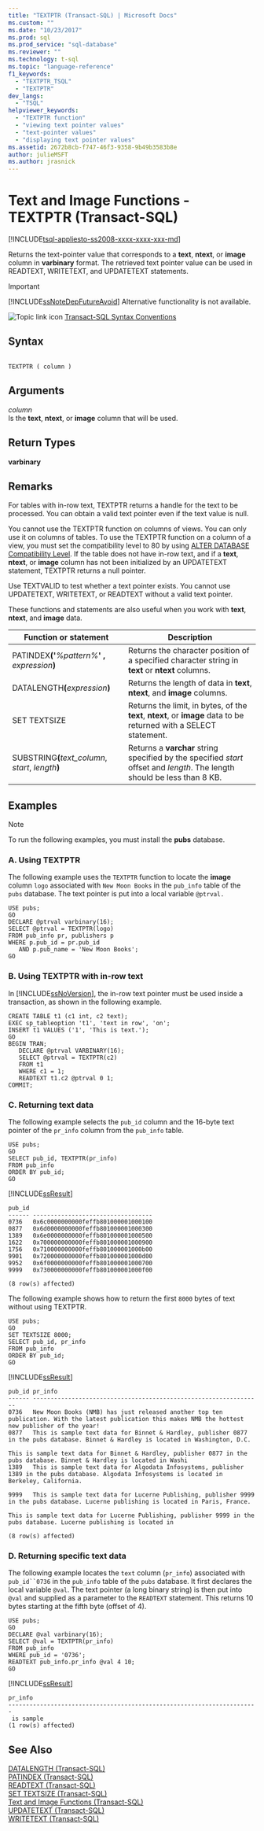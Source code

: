 ```yaml
---
title: "TEXTPTR (Transact-SQL) | Microsoft Docs"
ms.custom: ""
ms.date: "10/23/2017"
ms.prod: sql
ms.prod_service: "sql-database"
ms.reviewer: ""
ms.technology: t-sql
ms.topic: "language-reference"
f1_keywords: 
  - "TEXTPTR_TSQL"
  - "TEXTPTR"
dev_langs: 
  - "TSQL"
helpviewer_keywords: 
  - "TEXTPTR function"
  - "viewing text pointer values"
  - "text-pointer values"
  - "displaying text pointer values"
ms.assetid: 2672b8cb-f747-46f3-9358-9b49b3583b8e
author: julieMSFT
ms.author: jrasnick
---
```

# Text and Image Functions - TEXTPTR (Transact-SQL)
[!INCLUDE[tsql-appliesto-ss2008-xxxx-xxxx-xxx-md](../../includes/tsql-appliesto-ss2008-xxxx-xxxx-xxx-md.md)]

  Returns the text-pointer value that corresponds to a **text**, **ntext**, or **image** column in **varbinary** format. The retrieved text pointer value can be used in READTEXT, WRITETEXT, and UPDATETEXT statements.  
  
> [!IMPORTANT]  
>  [!INCLUDE[ssNoteDepFutureAvoid](../../includes/ssnotedepfutureavoid-md.md)] Alternative functionality is not available.  
  
 ![Topic link icon](../../database-engine/configure-windows/media/topic-link.gif "Topic link icon") [Transact-SQL Syntax Conventions](../../t-sql/language-elements/transact-sql-syntax-conventions-transact-sql.md)  
  
## Syntax  
  
```  
  
TEXTPTR ( column )  
```  
  
## Arguments  
 *column*  
 Is the **text**, **ntext**, or **image** column that will be used.  
  
## Return Types  
 **varbinary**  
  
## Remarks  
 For tables with in-row text, TEXTPTR returns a handle for the text to be processed. You can obtain a valid text pointer even if the text value is null.  
  
 You cannot use the TEXTPTR function on columns of views. You can only use it on columns of tables. To use the TEXTPTR function on a column of a view, you must set the compatibility level to 80 by using [ALTER DATABASE Compatibility Level](../../t-sql/statements/alter-database-transact-sql-compatibility-level.md). If the table does not have in-row text, and if a **text**, **ntext**, or **image** column has not been initialized by an UPDATETEXT statement, TEXTPTR returns a null pointer.  
  
 Use TEXTVALID to test whether a text pointer exists. You cannot use UPDATETEXT, WRITETEXT, or READTEXT without a valid text pointer.  
  
 These functions and statements are also useful when you work with **text**, **ntext**, and **image** data.  
  
|Function or statement|Description|  
|---------------------------|-----------------|  
|PATINDEX<b>('</b>_%pattern%_**' ,** _expression_**)**|Returns the character position of a specified character string in **text** or **ntext** columns.|  
|DATALENGTH<b>(</b>_expression_**)**|Returns the length of data in **text**, **ntext**, and **image** columns.|  
|SET TEXTSIZE|Returns the limit, in bytes, of the **text**, **ntext**, or **image** data to be returned with a SELECT statement.|  
|SUBSTRING<b>(</b>_text_column_, _start_, _length_**)**|Returns a **varchar** string specified by the specified *start* offset and *length*. The length should be less than 8 KB.|  
  
## Examples  
  
> [!NOTE]  
>  To run the following examples, you must install the **pubs** database.  
  
### A. Using TEXTPTR  
 The following example uses the `TEXTPTR` function to locate the **image** column `logo` associated with `New Moon Books` in the `pub_info` table of the `pubs` database. The text pointer is put into a local variable `@ptrval.`  
  
```  
USE pubs;  
GO  
DECLARE @ptrval varbinary(16);  
SELECT @ptrval = TEXTPTR(logo)  
FROM pub_info pr, publishers p  
WHERE p.pub_id = pr.pub_id   
   AND p.pub_name = 'New Moon Books';  
GO  
```  
  
### B. Using TEXTPTR with in-row text  
 In [!INCLUDE[ssNoVersion](../../includes/ssnoversion-md.md)], the in-row text pointer must be used inside a transaction, as shown in the following example.  
  
```  
CREATE TABLE t1 (c1 int, c2 text);  
EXEC sp_tableoption 't1', 'text in row', 'on';  
INSERT t1 VALUES ('1', 'This is text.');  
GO  
BEGIN TRAN;  
   DECLARE @ptrval VARBINARY(16);  
   SELECT @ptrval = TEXTPTR(c2)  
   FROM t1  
   WHERE c1 = 1;  
   READTEXT t1.c2 @ptrval 0 1;  
COMMIT;  
```  
  
### C. Returning text data  
 The following example selects the `pub_id` column and the 16-byte text pointer of the `pr_info` column from the `pub_info` table.  
  
```  
USE pubs;  
GO  
SELECT pub_id, TEXTPTR(pr_info)  
FROM pub_info  
ORDER BY pub_id;  
GO  
```  
  
 [!INCLUDE[ssResult](../../includes/ssresult-md.md)]  
  
```  
pub_id                                      
------ ----------------------------------   
0736   0x6c0000000000feffb801000001000100   
0877   0x6d0000000000feffb801000001000300   
1389   0x6e0000000000feffb801000001000500   
1622   0x700000000000feffb801000001000900   
1756   0x710000000000feffb801000001000b00   
9901   0x720000000000feffb801000001000d00   
9952   0x6f0000000000feffb801000001000700   
9999   0x730000000000feffb801000001000f00   
  
(8 row(s) affected)  
```  
  
 The following example shows how to return the first `8000` bytes of text without using TEXTPTR.  
  
```  
USE pubs;  
GO  
SET TEXTSIZE 8000;  
SELECT pub_id, pr_info  
FROM pub_info  
ORDER BY pub_id;  
GO  
```  
  
 [!INCLUDE[ssResult](../../includes/ssresult-md.md)]  
  
```  
pub_id pr_info                                                                                                                                                                                                                                                           
------ -----------------------------------------------------------------  
0736   New Moon Books (NMB) has just released another top ten publication. With the latest publication this makes NMB the hottest new publisher of the year!                                                                                                             
0877   This is sample text data for Binnet & Hardley, publisher 0877 in the pubs database. Binnet & Hardley is located in Washington, D.C.  
  
This is sample text data for Binnet & Hardley, publisher 0877 in the pubs database. Binnet & Hardley is located in Washi   
1389   This is sample text data for Algodata Infosystems, publisher 1389 in the pubs database. Algodata Infosystems is located in Berkeley, California.  
  
9999   This is sample text data for Lucerne Publishing, publisher 9999 in the pubs database. Lucerne publishing is located in Paris, France.  
  
This is sample text data for Lucerne Publishing, publisher 9999 in the pubs database. Lucerne publishing is located in   
  
(8 row(s) affected)  
```  
  
### D. Returning specific text data  
 The following example locates the `text` column (`pr_info`) associated with `pub_id``0736` in the `pub_info` table of the `pubs` database. It first declares the local variable `@val`. The text pointer (a long binary string) is then put into `@val` and supplied as a parameter to the `READTEXT` statement. This returns 10 bytes starting at the fifth byte (offset of 4).  
  
```  
USE pubs;  
GO  
DECLARE @val varbinary(16);  
SELECT @val = TEXTPTR(pr_info)   
FROM pub_info  
WHERE pub_id = '0736';  
READTEXT pub_info.pr_info @val 4 10;  
GO  
```  
  
 [!INCLUDE[ssResult](../../includes/ssresult-md.md)]  
  
```  
pr_info                                                                                                                                                                                                                                                           
-----------------------------------------------------------------------  
 is sample  
(1 row(s) affected)  
```  
  
## See Also  
 [DATALENGTH &#40;Transact-SQL&#41;](../../t-sql/functions/datalength-transact-sql.md)   
 [PATINDEX &#40;Transact-SQL&#41;](../../t-sql/functions/patindex-transact-sql.md)   
 [READTEXT &#40;Transact-SQL&#41;](../../t-sql/queries/readtext-transact-sql.md)   
 [SET TEXTSIZE &#40;Transact-SQL&#41;](../../t-sql/statements/set-textsize-transact-sql.md)   
 [Text and Image Functions &#40;Transact-SQL&#41;](https://msdn.microsoft.com/library/b9c70488-1bf5-4068-a003-e548ccbc5199)   
 [UPDATETEXT &#40;Transact-SQL&#41;](../../t-sql/queries/updatetext-transact-sql.md)   
 [WRITETEXT &#40;Transact-SQL&#41;](../../t-sql/queries/writetext-transact-sql.md)  
  
  
